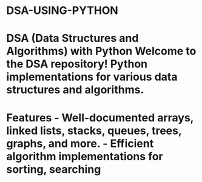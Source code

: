 # DSA-USING-PYTHON
# DSA (Data Structures and Algorithms) with Python  Welcome to the DSA repository!  Python implementations for various data structures and algorithms.  
# Features  - Well-documented arrays, linked lists, stacks, queues, trees, graphs, and more. - Efficient algorithm implementations for sorting, searching
